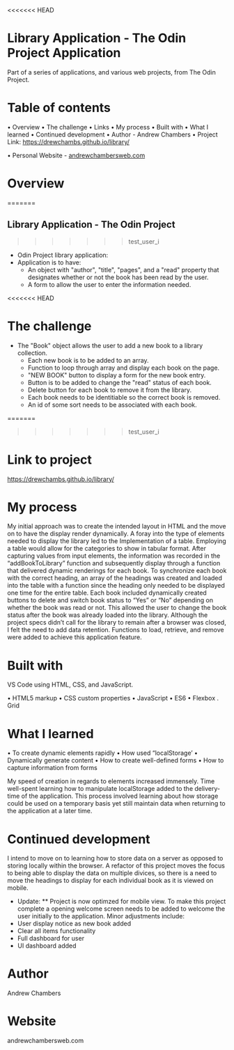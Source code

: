 <<<<<<< HEAD

# Library Application - The Odin Project Application

Part of a series of applications, and various web projects, from The Odin Project.

# Table of contents

• Overview
• The challenge
• Links
• My process
• Built with
• What I learned
• Continued development
• Author - Andrew Chambers
• Project Link:
https://drewchambs.github.io/library/

• Personal Website - [andrewchambersweb.com](https://andrewchambersweb.com/)

# Overview

=======

## Library Application - The Odin Project

> > > > > > > test_user_i

- Odin Project library application:
- Application is to have:
  - An object with "author", "title", "pages", and
    a "read" property that designates whether or not the book has been read by the user.
  - A form to allow the user to enter the information needed.

<<<<<<< HEAD

# The challenge

- The "Book" object allows the user to add a new book to a library collection.
  - Each new book is to be added to an array.
  - Function to loop through array and display each book on the page.
  - "NEW BOOK" button to display a form for the new book entry.
  - Button is to be added to change the "read" status of each book.
  - Delete button for each book to remove it from the library.
  - Each book needs to be identitiable so the correct book is removed.
  - An id of some sort needs to be associated with each book.

=======

> > > > > > > test_user_i

# Link to project

https://drewchambs.github.io/library/

# My process

My initial approach was to create the intended layout in HTML and the move on to have the display render dynamically. A foray into the type of elements needed to display the library led to the Implementation of a table. Employing a table would allow for the categories to show in tabular format.
After capturing values from input elements, the information was recorded in the “addBookToLibrary” function and subsequently display through a function that delivered dynamic renderings for each book.
To synchronize each book with the correct heading, an array of the headings was created and loaded into the table with a function since the heading only needed to be displayed one time for the entire table.
Each book included dynamically created buttons to delete and switch book status to “Yes” or “No” depending on whether the book was read or not. This allowed the user to change the book status after the book was already loaded into the library.
Although the project specs didn’t call for the library to remain after a browser was closed, I felt the need to add data retention. Functions to load, retrieve, and remove were added to achieve this application feature.

# Built with

VS Code using HTML, CSS, and JavaScript.

• HTML5 markup
• CSS custom properties
• JavaScript
• ES6
• Flexbox
. Grid

# What I learned

• To create dynamic elements rapidly
• How used “localStorage’
• Dynamically generate content
• How to create well-defined forms
• How to capture information from forms

My speed of creation in regards to elements increased immensely.
Time well-spent learning how to manipulate localStorage added to the delivery-time of the application.
This process involved learning about how storage could be used on a temporary basis yet still maintain data when returning to the application at a later time.

# Continued development

I intend to move on to learning how to store data on a server as opposed to storing locally within the browser.
A refactor of this project moves the focus to being able to display the data on multiple divices, so there is a need to move the headings to display for each individual book as it is viewed on mobile.

- Update:
  \*\* Project is now optimzed for mobile view.
  To make this project complete a opening welcome screen needs to be added to welcome the user initially to the application.
  Minor adjustments include:
- User display notice as new book added
- Clear all items functionality
- Full dashboard for user
- UI dashboard added

# Author

Andrew Chambers

# Website

andrewchambersweb.com
